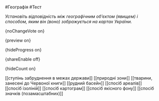 #Географія #Тест

*Установіть відповідність між географічним об’єктом (явищем) і способом, яким він (воно) зображується на картах України.*

{noChangeVote on}

{preview on}

{hideProgress on}

{shareEnable off}

{hideCount on}

[[ступінь забруднення в межах держави]]
[[природні зони]]
[[тварини, занесені до Червоної книги]]
[[рудний басейн]]
[[спосіб ареалів]]
[[спосіб ізоліній]]
[[спосіб картограм]]
[[спосіб якісного фону]]
[[спосіб значків (позамасштабних)]]
